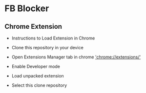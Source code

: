 # FB Blocker

## Chrome Extension

* Instructions to Load Extension in Chrome

- Clone this repository in your device

- Open Extensions Manager tab in chrome ['chrome://extensions/'](chrome://extensions/)

- Enable Developer mode

- Load unpacked extension

- Select this clone repository